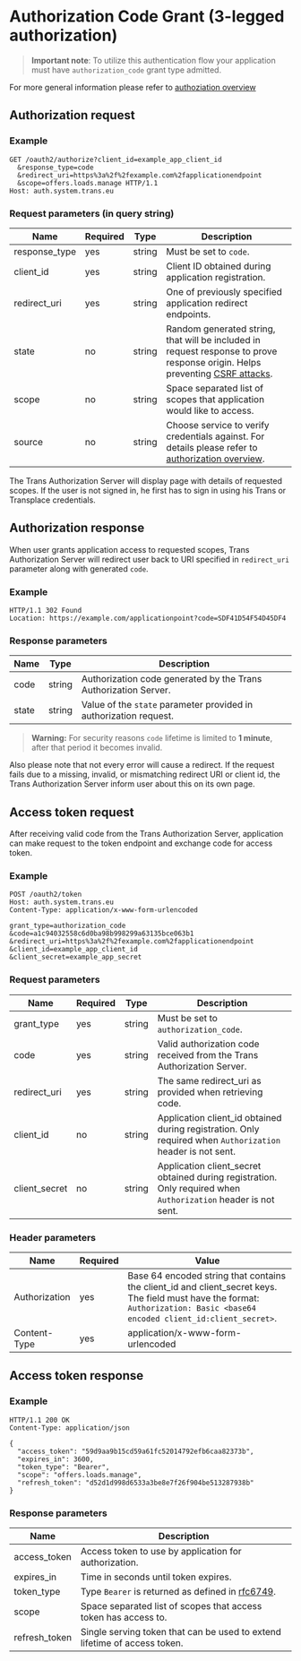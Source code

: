 # Authorization Code Grant (3-legged authorization)

>**Important note**: To utilize this authentication flow your application must have `authorization_code` grant type admitted.

For more general information please refer to [authoziation overview](../overview.md)

## Authorization request

### Example

```
GET /oauth2/authorize?client_id=example_app_client_id
  &response_type=code
  &redirect_uri=https%3a%2f%2fexample.com%2fapplicationendpoint
  &scope=offers.loads.manage HTTP/1.1
Host: auth.system.trans.eu
```

### Request parameters (in query string)

| Name | Required | Type | Description |
|---|---|---|---|
| response_type | yes | string | Must be set to `code`. |
| client_id | yes |  string | Client ID obtained during application registration. |
| redirect_uri | yes | string | One of previously specified application redirect endpoints. |
| state | no |  string | Random generated string, that will be included in request response to prove response origin. Helps preventing [CSRF attacks](https://en.wikipedia.org/wiki/Cross-site_request_forgery). |
| scope | no |  string | Space separated list of scopes that application would like to access. |
| source | no |  string | Choose service to verify credentials against. For details please refer to [authorization overview](../overview.md). |

The Trans Authorization Server will display page with details of requested scopes. If the user is not signed in, he first has to sign in using his Trans or Transplace credentials.

## Authorization response

When user grants application access to requested scopes, Trans Authorization Server will redirect user back to URI specified in `redirect_uri` parameter along with generated `code`.

### Example
```
HTTP/1.1 302 Found
Location: https://example.com/applicationpoint?code=SDF41D54F54D45DF4
```

### Response parameters

| Name | Type |  Description |
|---|---|---|
| code | string | Authorization code generated by the Trans Authorization Server. |
| state | string | Value of the `state` parameter provided in authorization request. |

> **Warning:** For security reasons `code` lifetime is limited to **1 minute**, after that period it becomes invalid.

Also please note that not every error will cause a redirect. If the request fails due to a missing, invalid, or mismatching redirect URI or client id, the Trans Authorization Server inform user about this on its own page.

## Access token request

After receiving valid code from the Trans Authorization Server, application can make request to the token endpoint and exchange code for access token.

### Example

```
POST /oauth2/token
Host: auth.system.trans.eu
Content-Type: application/x-www-form-urlencoded

grant_type=authorization_code
&code=a1c94032558c6d0ba98b998299a63135bce063b1
&redirect_uri=https%3a%2f%2fexample.com%2fapplicationendpoint
&client_id=example_app_client_id
&client_secret=example_app_secret
```

### Request parameters

| Name | Required | Type |  Description |
|---|---|---|---|
| grant_type | yes | string | Must be set to `authorization_code`. |
| code | yes | string |  Valid authorization code received from the Trans Authorization Server. |
| redirect_uri | yes | string | The same redirect_uri as provided when retrieving code. |
| client_id | no| string | Application client_id obtained during registration. Only required when `Authorization` header is not sent. |
| client_secret | no | string | Application client_secret obtained during registration. Only required when `Authorization` header is not sent. |

### Header parameters

| Name | Required | Value |
|---|---|---|
| Authorization | yes | Base 64 encoded string that contains the client_id and client_secret keys. The field must have the format: `Authorization: Basic <base64 encoded client_id:client_secret>`.  |
| Content-Type | yes |  application/x-www-form-urlencoded |

## Access token response

### Example

```
HTTP/1.1 200 OK
Content-Type: application/json

{
  "access_token": "59d9aa9b15cd59a61fc52014792efb6caa82373b",
  "expires_in": 3600,
  "token_type": "Bearer",
  "scope": "offers.loads.manage",
  "refresh_token": "d52d1d998d6533a3be8e7f26f904be513287938b"
}
```

### Response parameters

| Name | Description |
|---|---|
| access_token | Access token to use by application for authorization. |
| expires_in | Time in seconds until token expires. |
| token_type | Type `Bearer` is returned as defined in [rfc6749](http://tools.ietf.org/html/rfc6750). |
| scope | Space separated list of scopes that access token has access to. |
| refresh_token | Single serving token that can be used to extend lifetime of access token. |

